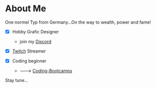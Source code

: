 # About Me

One normel Typ from Germany...On the way to wealth, power and fame!

- [x] Hobby Grafic Designer 
  - join my [Discord](https://discord.com/invite/yjzg4HK)
  
- [x] [Twitch](https://www.twitch.tv/akaboogeyman/about) Streamer

- [x] Coding beginner 
  - ---> [Coding-Bootcamps](https://www.coding-bootcamps.eu/)

Stay tune...
